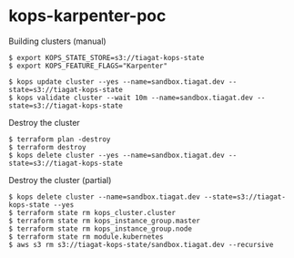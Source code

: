 # kops-karpenter-poc

Building clusters (manual)

```
$ export KOPS_STATE_STORE=s3://tiagat-kops-state
$ export KOPS_FEATURE_FLAGS="Karpenter"
```

```
$ kops update cluster --yes --name=sandbox.tiagat.dev --state=s3://tiagat-kops-state
$ kops validate cluster --wait 10m --name=sandbox.tiagat.dev --state=s3://tiagat-kops-state
```

Destroy the cluster

```
$ terraform plan -destroy
$ terraform destroy
$ kops delete cluster --yes --name=sandbox.tiagat.dev --state=s3://tiagat-kops-state
```

Destroy the cluster (partial)

```
$ kops delete cluster --name=sandbox.tiagat.dev --state=s3://tiagat-kops-state --yes
$ terraform state rm kops_cluster.cluster
$ terraform state rm kops_instance_group.master
$ terraform state rm kops_instance_group.node
$ terraform state rm module.kubernetes
$ aws s3 rm s3://tiagat-kops-state/sandbox.tiagat.dev --recursive
```
